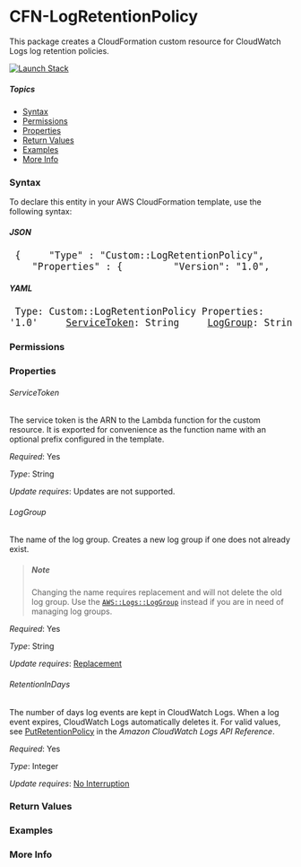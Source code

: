 # CFN-LogRetentionPolicy

This package creates a CloudFormation custom resource for CloudWatch Logs log retention policies.

[![Launch Stack][launch-image]][launch-stack]

##### Topics

* [Syntax](#syntax)
* [Permissions](#permissions)
* [Properties](#properties)
* [Return Values](#return-values)
* [Examples](#examples)
* [More Info](#more-info)

### Syntax

To declare this entity in your AWS CloudFormation template, use the following syntax:

##### JSON

<big><pre>
{
&nbsp;&nbsp;&nbsp;&nbsp;"Type" : "Custom::LogRetentionPolicy",
&nbsp;&nbsp;&nbsp;&nbsp;"Properties" : {
&nbsp;&nbsp;&nbsp;&nbsp;&nbsp;&nbsp;&nbsp;&nbsp;"Version": "1.0",
&nbsp;&nbsp;&nbsp;&nbsp;&nbsp;&nbsp;&nbsp;&nbsp;"[ServiceToken](#servicetoken)": String,
&nbsp;&nbsp;&nbsp;&nbsp;&nbsp;&nbsp;&nbsp;&nbsp;"[LogGroup](#loggroup)": String,
&nbsp;&nbsp;&nbsp;&nbsp;&nbsp;&nbsp;&nbsp;&nbsp;"[RetentionInDays](#retentionindays)": Integer
&nbsp;&nbsp;&nbsp;&nbsp;}
}
</big></pre>

##### YAML

<big><pre>
Type: Custom::LogRetentionPolicy
Properties:
&nbsp;&nbsp;&nbsp;&nbsp;Version: '1.0'
&nbsp;&nbsp;&nbsp;&nbsp;[ServiceToken](#servicetoken): String
&nbsp;&nbsp;&nbsp;&nbsp;[LogGroup](#loggroup): String
&nbsp;&nbsp;&nbsp;&nbsp;[RetentionInDays](#retentionindays): Integer</pre></big>

### Permissions

### Properties

###### ServiceToken

The service token is the ARN to the Lambda function for the custom resource. It is exported for convenience as the function name with an optional prefix configured in the template.

*Required*: Yes

*Type*: String

*Update requires*: Updates are not supported.

###### LogGroup

The name of the log group. Creates a new log group if one does not already exist.

> ##### Note
> Changing the name requires replacement and will not delete the old log group.
> Use the [`AWS::Logs::LogGroup`](http://docs.aws.amazon.com/AWSCloudFormation/latest/UserGuide/aws-resource-logs-loggroup.html) instead if you are in need of managing log groups.

*Required*: Yes

*Type*: String

*Update requires*: [Replacement][lifecycle:replacement]

###### RetentionInDays

The number of days log events are kept in CloudWatch Logs. When a log event expires, CloudWatch Logs automatically deletes it. For valid values, see [PutRetentionPolicy](http://docs.aws.amazon.com/AmazonCloudWatchLogs/latest/APIReference/API_PutRetentionPolicy.html) in the *Amazon CloudWatch Logs API Reference*.

*Required*: Yes

*Type*: Integer

*Update requires*: [No Interruption][lifecycle:no-interruption]

### Return Values

### Examples

### More Info


[launch-stack]: https://console.aws.amazon.com/cloudformation/home#/stacks/new?stackName=CFN-LogRetentionPolicy&templateURL=https://s3.amazonaws.com/fancyguy-devops/cloudformation/templates/log-retention-policy.yml
[launch-image]: https://s3.amazonaws.com/cloudformation-examples/cloudformation-launch-stack.png

[lifecycle:replacement]: http://docs.aws.amazon.com/AWSCloudFormation/latest/UserGuide/using-cfn-updating-stacks-update-behaviors.html#update-replacement
[lifecycle:no-interruption]: http://docs.aws.amazon.com/AWSCloudFormation/latest/UserGuide/using-cfn-updating-stacks-update-behaviors.html#update-no-interrupt
